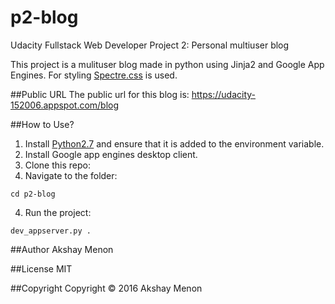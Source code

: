 # p2-blog
Udacity Fullstack Web Developer Project 2: Personal multiuser blog

This project is a mulituser blog made in python using Jinja2 and Google App Engines.
For styling [Spectre.css](https://picturepan2.github.io/spectre) is used.

##Public URL
The public url for this blog is: https://udacity-152006.appspot.com/blog

##How to Use?
1. Install [Python2.7](https://www.python.org/) and ensure that it is added to the environment variable.
2. Install Google app engines desktop client.
3. Clone this repo:
4. Navigate to the folder:
```
cd p2-blog
```
4. Run the project:
```
dev_appserver.py .
```

##Author
Akshay Menon

##License
MIT

##Copyright
Copyright &copy; 2016 Akshay Menon
